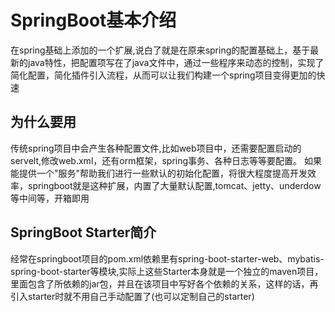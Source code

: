 # SpringBoot基本介绍
在spring基础上添加的一个扩展,说白了就是在原来spring的配置基础上，基于最新的java特性，把配置项写在了java文件中，通过一些程序来动态的控制，实现了简化配置，简化插件引入流程，从而可以让我们构建一个spring项目变得更加的快速

## 为什么要用
传统spring项目中会产生各种配置文件,比如web项目中，还需要配置启动的servelt,修改web.xml，还有orm框架，spring事务、各种日志等等要配置。
如果能提供一个"服务"帮助我们进行一些默认的初始化配置，将很大程度提高开发效率，springboot就是这种扩展，内置了大量默认配置,tomcat、jetty、underdow等中间等，开箱即用

## SpringBoot Starter简介
经常在springboot项目的pom.xml依赖里有spring-boot-starter-web、mybatis-spring-boot-starter等模块,实际上这些Starter本身就是一个独立的maven项目，里面包含了所依赖的jar包，并且在该项目中写好各个依赖的关系，这样的话，再引入starter时就不用自己手动配置了(也可以定制自己的starter)